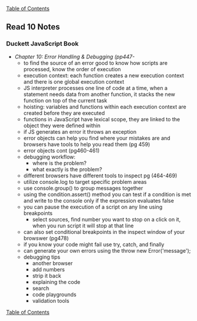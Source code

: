 [Table of Contents](https://jon-gitter.github.io/reading-notes/)

## Read 10 Notes

### Duckett JavaScript Book
- _Chapter 10: Error Handling & Debugging (pp447-_
  - to find the source of an error good to know how scripts are processed, know the order of execution
  - execution context: each function creates a new execution context and there is one global execution context
  - JS interpreter processes one line of code at a time, when a statement needs data from another function, it stacks the new function on top of the current task
  - hoisting: variables and functions within each execution context are created before they are executed
  - functions in JavaScript have lexical scope, they are linked to the object they were defined within
  - if JS generates an error it throws an exception
  - error objects can help you find where your mistakes are and browsers have tools to help you read them (pg 459)
  - error objects cont (pg460-461)
  - debugging workflow:
    - where is the problem?
    - what exactly is the problem?
  - different browsers have different tools to inspect pg (464-469)
  - utilize console.log to target specific problem areas
  - use console.group() to group messages together
  - using the condition.assert() method you can test if a condition is met and write to the console only if the expression evaluates false
  - you can pause the execution of a script on any line using breakpoints
    - select sources, find number you want to stop on a click on it, when you run script it will stop at that line
  - can also set conditional breakpoints in the inspect window of your browswer (pg478)
  - if you know your code might fail use try, catch, and finally
  - can generate your own errors using the throw new Error('message');
  - debugging tips
    - another browser
    - add numbers
    - strip it back
    - explaining the code
    - search
    - code playgrounds
    - validation tools


[Table of Contents](https://jon-gitter.github.io/reading-notes/)